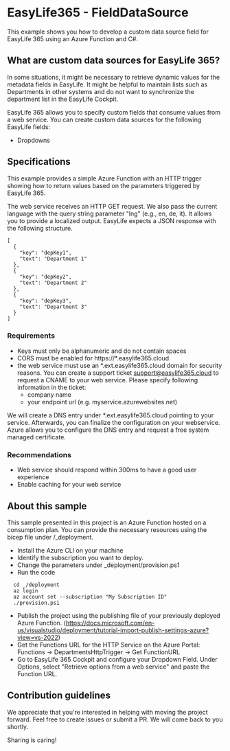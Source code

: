# EasyLife365 - FieldDataSource

This example shows you how to develop a custom data source field for EasyLife 365 using an Azure Function and C#.

## What are custom data sources for EasyLife 365?

In some situations, it might be necessary to retrieve dynamic values for the metadata fields in EasyLife. It might be helpful to maintain lists such as Departments in other systems and do not want to synchronize the department list in the EasyLife Cockpit.

EasyLife 365 allows you to specify custom fields that consume values from a web service. You can create custom data sources for the following EasyLife fields:

- Dropdowns

## Specifications

This example provides a simple Azure Function with an HTTP trigger showing how to return values based on the parameters triggered by EasyLife 365.

The web service receives an HTTP GET request. We also pass the current language with the query string parameter "lng" (e.g., en, de, it). It allows you to provide a localized output. EasyLife expects a JSON response with the following structure.

```
[
  {
    "key": "depKey1",
    "text": "Department 1"
  },
  {
    "key": "depKey2",
    "text": "Department 2"
  },
  {
    "key": "depKey3",
    "text": "Department 3"
  }
]
```

### Requirements

- Keys must only be alphanumeric and do not contain spaces
- CORS must be enabled for https://\*.easylife365.cloud
- the web service must use an *.ext.easylife365.cloud domain for security reasons. You can create a support ticket support@easylife365.cloud to request a CNAME to your web service. Please specify following information in the ticket:
  - company name
  - your endpoint url (e.g. myservice.azurewebsites.net)

We will create a DNS entry under *.ext.easylife365.cloud pointing to your service. Afterwards, you can finalize the configuration on your webservice. Azure allows you to configure the DNS entry and request a free system managed certificate.

### Recommendations

- Web service should respond within 300ms to have a good user experience
- Enable caching for your web service

## About this sample

This sample presented in this project is an Azure Function hosted on a consumption plan. You can provide the necessary resources using the bicep file under /_deployment.

- Install the Azure CLI on your machine
- Identify the subscription you want to deploy.
- Change the parameters under _deployment/provision.ps1
- Run the code

```
  cd _/deployment
  az login
  az account set --subscription "My Subscription ID"
  ./provision.ps1
```

- Publish the project using the publishing file of your previously deployed Azure Function. (https://docs.microsoft.com/en-us/visualstudio/deployment/tutorial-import-publish-settings-azure?view=vs-2022)
- Get the Functions URL for the HTTP Service on the Azure Portal: Functions -> DepartmentsHttpTrigger -> Get FunctionURL
- Go to EasyLife 365 Cockpit and configure your Dropdown Field. Under Options, select "Retrieve options from a web service" and paste the Function URL.

## Contribution guidelines
We appreciate that you're interested in helping with moving the project forward. Feel free to create issues or submit a PR. We will come back to you shortly.

Sharing is caring!
